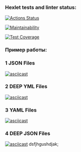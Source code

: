 ### Hexlet tests and linter status:

[![Actions Status](https://github.com/vitalijk078/frontend-project-46/actions/workflows/hexlet-check.yml/badge.svg)](https://github.com/vitalijk078/frontend-project-46/actions)

[![Maintainability](https://api.codeclimate.com/v1/badges/924987d016ebd538cd7d/maintainability)](https://codeclimate.com/github/vitalijk078/frontend-project-46/maintainability)

[![Test Coverage](https://api.codeclimate.com/v1/badges/924987d016ebd538cd7d/test_coverage)](https://codeclimate.com/github/vitalijk078/frontend-project-46/test_coverage)

### Пример работы:

### 1 JSON Files
[![asciicast](https://asciinema.org/a/NmRDQw75cLxJvUKwO16aWjY7H.svg)](https://asciinema.org/a/NmRDQw75cLxJvUKwO16aWjY7H)

### 2 DEEP YML Files
[![asciicast](https://asciinema.org/a/VgLPtTQT7FFYhiBuRhG1DXRQJ.svg)](https://asciinema.org/a/VgLPtTQT7FFYhiBuRhG1DXRQJ)

### 3 YAML Files
[![asciicast](https://asciinema.org/a/j0ttSaHqibpk0tnG5iKhrJdgj.svg)](https://asciinema.org/a/j0ttSaHqibpk0tnG5iKhrJdgj)

### 4 DEEP JSON Files
[![asciicast](https://asciinema.org/a/eM2pIwvX53Iz3UJbbfdNIeGNP.svg)](https://asciinema.org/a/eM2pIwvX53Iz3UJbbfdNIeGNP)
dsfjhgushdjak;